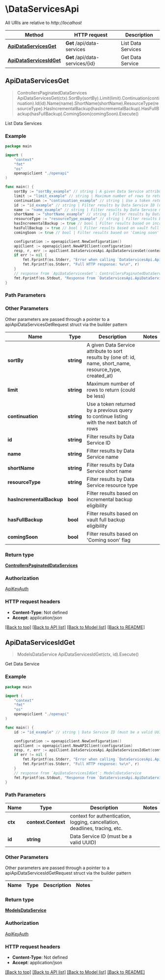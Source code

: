 # \DataServicesApi

All URIs are relative to *http://localhost*

Method | HTTP request | Description
------------- | ------------- | -------------
[**ApiDataServicesGet**](DataServicesApi.md#ApiDataServicesGet) | **Get** /api/data-services | List Data Services
[**ApiDataServicesIdGet**](DataServicesApi.md#ApiDataServicesIdGet) | **Get** /api/data-services/{id} | Get Data Service



## ApiDataServicesGet

> ControllersPaginatedDataServices ApiDataServicesGet(ctx).SortBy(sortBy).Limit(limit).Continuation(continuation).Id(id).Name(name).ShortName(shortName).ResourceType(resourceType).HasIncrementalBackup(hasIncrementalBackup).HasFullBackup(hasFullBackup).ComingSoon(comingSoon).Execute()

List Data Services



### Example

```go
package main

import (
    "context"
    "fmt"
    "os"
    openapiclient "./openapi"
)

func main() {
    sortBy := "sortBy_example" // string | A given Data Service attribute to sort results by (one of: id, name, short_name, resource_type, created_at) (optional)
    limit := "limit_example" // string | Maximum number of rows to return (could be less) (optional)
    continuation := "continuation_example" // string | Use a token returned by a previous query to continue listing with the next batch of rows (optional)
    id := "id_example" // string | Filter results by Data Service ID (optional)
    name := "name_example" // string | Filter results by Data Service name (optional)
    shortName := "shortName_example" // string | Filter results by Data Service short name (optional)
    resourceType := "resourceType_example" // string | Filter results by Data Service resource type (optional)
    hasIncrementalBackup := true // bool | Filter results based on incremental backup eligibility (optional)
    hasFullBackup := true // bool | Filter results based on vault full backup eligibility (optional)
    comingSoon := true // bool | Filter results based on 'Coming soon' flag (optional)

    configuration := openapiclient.NewConfiguration()
    apiClient := openapiclient.NewAPIClient(configuration)
    resp, r, err := apiClient.DataServicesApi.ApiDataServicesGet(context.Background()).SortBy(sortBy).Limit(limit).Continuation(continuation).Id(id).Name(name).ShortName(shortName).ResourceType(resourceType).HasIncrementalBackup(hasIncrementalBackup).HasFullBackup(hasFullBackup).ComingSoon(comingSoon).Execute()
    if err != nil {
        fmt.Fprintf(os.Stderr, "Error when calling `DataServicesApi.ApiDataServicesGet``: %v\n", err)
        fmt.Fprintf(os.Stderr, "Full HTTP response: %v\n", r)
    }
    // response from `ApiDataServicesGet`: ControllersPaginatedDataServices
    fmt.Fprintf(os.Stdout, "Response from `DataServicesApi.ApiDataServicesGet`: %v\n", resp)
}
```

### Path Parameters



### Other Parameters

Other parameters are passed through a pointer to a apiApiDataServicesGetRequest struct via the builder pattern


Name | Type | Description  | Notes
------------- | ------------- | ------------- | -------------
 **sortBy** | **string** | A given Data Service attribute to sort results by (one of: id, name, short_name, resource_type, created_at) | 
 **limit** | **string** | Maximum number of rows to return (could be less) | 
 **continuation** | **string** | Use a token returned by a previous query to continue listing with the next batch of rows | 
 **id** | **string** | Filter results by Data Service ID | 
 **name** | **string** | Filter results by Data Service name | 
 **shortName** | **string** | Filter results by Data Service short name | 
 **resourceType** | **string** | Filter results by Data Service resource type | 
 **hasIncrementalBackup** | **bool** | Filter results based on incremental backup eligibility | 
 **hasFullBackup** | **bool** | Filter results based on vault full backup eligibility | 
 **comingSoon** | **bool** | Filter results based on &#39;Coming soon&#39; flag | 

### Return type

[**ControllersPaginatedDataServices**](ControllersPaginatedDataServices.md)

### Authorization

[ApiKeyAuth](../README.md#ApiKeyAuth)

### HTTP request headers

- **Content-Type**: Not defined
- **Accept**: application/json

[[Back to top]](#) [[Back to API list]](../README.md#documentation-for-api-endpoints)
[[Back to Model list]](../README.md#documentation-for-models)
[[Back to README]](../README.md)


## ApiDataServicesIdGet

> ModelsDataService ApiDataServicesIdGet(ctx, id).Execute()

Get Data Service



### Example

```go
package main

import (
    "context"
    "fmt"
    "os"
    openapiclient "./openapi"
)

func main() {
    id := "id_example" // string | Data Service ID (must be a valid UUID)

    configuration := openapiclient.NewConfiguration()
    apiClient := openapiclient.NewAPIClient(configuration)
    resp, r, err := apiClient.DataServicesApi.ApiDataServicesIdGet(context.Background(), id).Execute()
    if err != nil {
        fmt.Fprintf(os.Stderr, "Error when calling `DataServicesApi.ApiDataServicesIdGet``: %v\n", err)
        fmt.Fprintf(os.Stderr, "Full HTTP response: %v\n", r)
    }
    // response from `ApiDataServicesIdGet`: ModelsDataService
    fmt.Fprintf(os.Stdout, "Response from `DataServicesApi.ApiDataServicesIdGet`: %v\n", resp)
}
```

### Path Parameters


Name | Type | Description  | Notes
------------- | ------------- | ------------- | -------------
**ctx** | **context.Context** | context for authentication, logging, cancellation, deadlines, tracing, etc.
**id** | **string** | Data Service ID (must be a valid UUID) | 

### Other Parameters

Other parameters are passed through a pointer to a apiApiDataServicesIdGetRequest struct via the builder pattern


Name | Type | Description  | Notes
------------- | ------------- | ------------- | -------------


### Return type

[**ModelsDataService**](ModelsDataService.md)

### Authorization

[ApiKeyAuth](../README.md#ApiKeyAuth)

### HTTP request headers

- **Content-Type**: Not defined
- **Accept**: application/json

[[Back to top]](#) [[Back to API list]](../README.md#documentation-for-api-endpoints)
[[Back to Model list]](../README.md#documentation-for-models)
[[Back to README]](../README.md)

